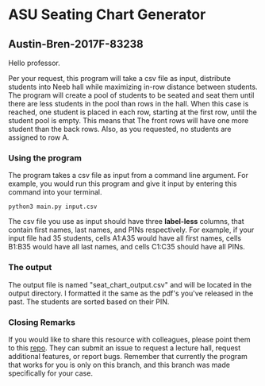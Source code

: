 # ASU Seating Chart Generator
## Austin-Bren-2017F-83238
Hello professor. 

Per your request, this program will take a csv file as input, distribute students into Neeb hall while maximizing in-row distance between students. The program will create a pool of students to be seated and seat them until there are less students in the pool than rows in the hall. When this case is reached, one student is placed in each row, starting at the first row, until the student pool is empty. This means that The front rows will have one more student than the back rows. 
Also, as you requested, no students are assigned to row A. 

### Using the program
The program takes a csv file as input from a command line argument. For example, you would run this program and give it input by entering this command into your terminal.
```
python3 main.py input.csv
```
The csv file you use as input should have three **label-less** columns, that contain first names, last names, and PINs respectively. 
For example, if your input file had 35 students, cells A1:A35 would have all first names, cells B1:B35 would have all last names, and cells C1:C35 should have all PINs. 
### The output
The output file is named "seat_chart_output.csv" and will be located in the output directory. I formatted it the same as the pdf's you've released in the past. The students are sorted based on their PIN.
### Closing Remarks
If you would like to share this resource with colleagues, please point them to this [repo](https://github.com/CraigKnoblauch/ASU-Seating-Chart). They can submit an issue to request a lecture hall, request additional features, or report bugs. Remember that currently the program that works for you is only on this branch, and this branch was made specifically for your case.

